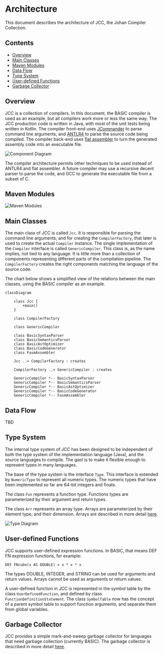 # Architecture

This document describes the architecture of JCC, the Johan Compiler Collection.


## Contents

*   [Overview](#overview)
*   [Main Classes](#main-classes)
*   [Maven Modules](#maven-modules)
*   [Data Flow](#data-flow)
*   [Type System](#type-system)
*   [User-defined Functions](#user-defined-functions)
*   [Garbage Collector](#garbage-collector)


## Overview

JCC is a collection of compilers. In this document, the BASIC compiler is used as an example, 
but all compilers work more or less the same way. The JCC production code is written in Java, 
with most of the unit tests being written in Kotlin. The compiler front-end uses 
[JCommander](http://jcommander.org) to parse command line arguments, and 
[ANTLR4](http://www.antlr.org) to parse the source code being compiled. The compiler back-end 
uses [flat assembler](http://flatassembler.net) to turn the generated assembly code into an 
executable file.

![Component Diagram](http://www.plantuml.com/plantuml/proxy?cache=no&src=https://raw.github.com/dykstrom/jcc/master/docs/diagrams/Components.puml)

The compiler architecture permits other techniques to be used instead of ANTLR4 and flat assembler.
A future compiler may use a recursive decent parser to parse the code, and GCC to generate the 
executable file from a subset of C.


## Maven Modules

![Maven Modules](http://www.plantuml.com/plantuml/proxy?cache=no&src=https://raw.github.com/dykstrom/jcc/master/docs/diagrams/Modules.puml)


## Main Classes

The main class of JCC is called `Jcc`. It is responsible for parsing the command line arguments,
and for creating the `CompilerFactory`, that later is used to create the actual `Compiler` instance.
The single implementation of the `Compiler` interface is called `GenericCompiler`. This class is,
as the name implies, not tied to any language. It is little more than a collection of components
representing different parts of the compilation pipeline. The `CompilerFactory` creates the right 
components matching the language of the source code.

The chart below shows a simplified view of the relations between the main classes, using the BASIC
compiler as an example.

```mermaid
classDiagram
    
    class Jcc {
        +main()    
    }

    class CompilerFactory

    class GenericCompiler

    class BasicSyntaxParser
    class BasicSemanticsParser
    class BasicAstOptimizer
    class BasicCodeGenerator
    class FasmAssembler

    Jcc ..> CompilerFactory : creates
    
    CompilerFactory ..> GenericCompiler : creates

    GenericCompiler *-- BasicSyntaxParser
    GenericCompiler *-- BasicSemanticsParser
    GenericCompiler *-- BasicAstOptimizer
    GenericCompiler *-- BasicCodeGenerator
    GenericCompiler *-- FasmAssembler
```


## Data Flow

TBD


## Type System

The internal type system of JCC has been designed to be independent of both the type system of
the implementation language (Java), and the source languages to compile. The gaol is to make it
flexible enough to represent types in many languages.

The base of the type system is the interface `Type`. This interface is extended by `NumericType`
to represent all numeric types. The numeric types that have been implemented so far are 64-bit
integers and floats.

The class `Fun` represents a function type. Functions types are parameterized by their argument 
and return types.

The class `Arr` represents an array type. Arrays are parameterized by their element type, and their
dimension. Arrays are described in more detail [here](Arrays.md).

![Type Diagram](http://www.plantuml.com/plantuml/proxy?cache=no&src=https://raw.github.com/dykstrom/jcc/master/docs/diagrams/Types.puml)


## User-defined Functions

JCC supports user-defined expression functions. In BASIC, that means DEF FN expression functions,
for example:

```BASIC
DEF FNcube(x AS DOUBLE) = x * x * x
```

The types DOUBLE, INTEGER, and STRING can be used for arguments and return values. Arrays cannot 
be used as arguments or return values.

A user-defined function in JCC is represented in the symbol table by the class `UserDefinedFunction`,
and defined by class `FunctionDefinitionStatement`. The class `SymbolTable` now has the concept of 
a parent symbol table to support function arguments, and separate them from global variables.


## Garbage Collector

JCC provides a simple mark-and-sweep garbage collector for languages that need garbage collection
(currently BASIC). The garbage collector is described in more detail [here](GarbageCollector.md).

